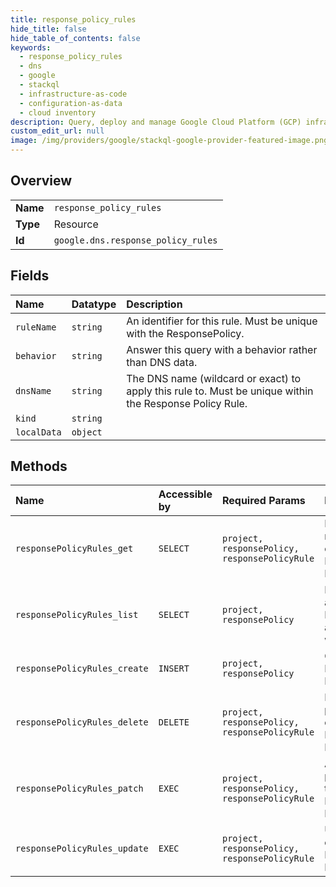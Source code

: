 ```yaml
---
title: response_policy_rules
hide_title: false
hide_table_of_contents: false
keywords:
  - response_policy_rules
  - dns
  - google    
  - stackql
  - infrastructure-as-code
  - configuration-as-data
  - cloud inventory
description: Query, deploy and manage Google Cloud Platform (GCP) infrastructure and resources using SQL
custom_edit_url: null
image: /img/providers/google/stackql-google-provider-featured-image.png
---
```

  
    

## Overview
<table><tbody>
<tr><td><b>Name</b></td><td><code>response_policy_rules</code></td></tr>
<tr><td><b>Type</b></td><td>Resource</td></tr>
<tr><td><b>Id</b></td><td><code>google.dns.response_policy_rules</code></td></tr>
</tbody></table>

## Fields
| Name | Datatype | Description |
|:-----|:---------|:------------|
| `ruleName` | `string` | An identifier for this rule. Must be unique with the ResponsePolicy. |
| `behavior` | `string` | Answer this query with a behavior rather than DNS data. |
| `dnsName` | `string` | The DNS name (wildcard or exact) to apply this rule to. Must be unique within the Response Policy Rule. |
| `kind` | `string` |  |
| `localData` | `object` |  |
## Methods
| Name | Accessible by | Required Params | Description |
|:-----|:--------------|:----------------|:------------|
| `responsePolicyRules_get` | `SELECT` | `project, responsePolicy, responsePolicyRule` | Fetches the representation of an existing Response Policy Rule. |
| `responsePolicyRules_list` | `SELECT` | `project, responsePolicy` | Enumerates all Response Policy Rules associated with a project. |
| `responsePolicyRules_create` | `INSERT` | `project, responsePolicy` | Creates a new Response Policy Rule. |
| `responsePolicyRules_delete` | `DELETE` | `project, responsePolicy, responsePolicyRule` | Deletes a previously created Response Policy Rule. |
| `responsePolicyRules_patch` | `EXEC` | `project, responsePolicy, responsePolicyRule` | Applies a partial update to an existing Response Policy Rule. |
| `responsePolicyRules_update` | `EXEC` | `project, responsePolicy, responsePolicyRule` | Updates an existing Response Policy Rule. |
